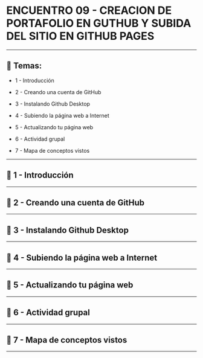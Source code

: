 # ENCUENTRO 09 - CREACION DE PORTAFOLIO EN GUTHUB Y SUBIDA DEL SITIO EN GITHUB PAGES

---

## :book: Temas: 

- 1 - Introducción 

- 2 - Creando una cuenta de GitHub 

- 3 - Instalando Github Desktop 
 
- 4 - Subiendo la página web a Internet 

- 5 - Actualizando tu página web 

- 6 - Actividad grupal 

- 7 - Mapa de conceptos vistos

---

## :stars: 1 - Introducción 

---

## :stars:  2 - Creando una cuenta de GitHub 

---

## :stars: 3 - Instalando Github Desktop 

---

## :stars: 4 - Subiendo la página web a Internet 

---

## :stars:  5 - Actualizando tu página web 

---

## :stars: 6 - Actividad grupal

---

## :stars:  7 - Mapa de conceptos vistos

---
